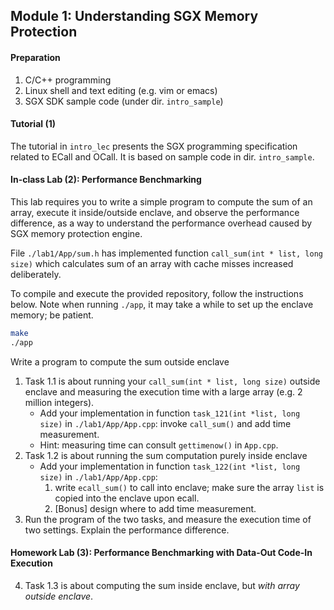 Module 1: Understanding SGX Memory Protection 
---

#### Preparation

1. C/C++ programming
2. Linux shell and text editing (e.g. vim or emacs)
3. SGX SDK sample code (under dir. `intro_sample`)

#### Tutorial (1)

The tutorial in `intro_lec` presents the SGX programming specification related to ECall and OCall. It is based on sample code in dir. `intro_sample`.

#### In-class Lab (2): Performance Benchmarking 

This lab requires you to write a simple program to compute the sum of an array, execute it inside/outside enclave, and observe the performance difference, as a way to understand the performance overhead caused by SGX memory protection engine.

File `./lab1/App/sum.h` has implemented function `call_sum(int * list, long size)` which calculates sum of an array with cache misses increased deliberately. 

To compile and execute the provided repository, follow the instructions below. Note when running `./app`, it may take a while to set up the enclave memory; be patient.

```bash
make
./app
```

Write a program to compute the sum outside enclave

1. Task 1.1  is about running your `call_sum(int * list, long size)` outside enclave and measuring the execution time with a large array (e.g. 2 million integers). 
    * Add your implementation in function `task_121(int *list, long size)` in `./lab1/App/App.cpp`: invoke `call_sum()` and add time measurement.
    * Hint: measuring time can consult `gettimenow()` in `App.cpp`.
2. Task 1.2 is about running the sum computation purely inside enclave
    * Add your implementation in function `task_122(int *list, long size)` in `./lab1/App/App.cpp`: 
        1. write `ecall_sum()` to call into enclave; make sure the array `list` is copied into the enclave upon ecall.
        2. [Bonus] design where to add time measurement.
3. Run the program of the two tasks, and measure the execution time of two settings. Explain the performance difference.

#### Homework Lab (3): Performance Benchmarking with Data-Out Code-In Execution        
        
4. Task 1.3 is about computing the sum inside enclave, but *with array outside enclave*.

